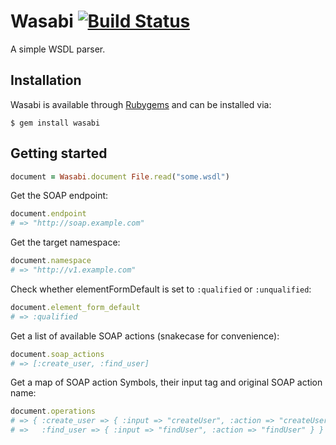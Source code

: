 Wasabi [![Build Status](http://travis-ci.org/rubiii/wasabi.png)](http://travis-ci.org/rubiii/wasabi)
=====

A simple WSDL parser.


Installation
------------

Wasabi is available through [Rubygems](http://rubygems.org/gems/wasabi) and can be installed via:

```
$ gem install wasabi
```


Getting started
---------------

``` ruby
document = Wasabi.document File.read("some.wsdl")
```

Get the SOAP endpoint:

``` ruby
document.endpoint
# => "http://soap.example.com"
```

Get the target namespace:

``` ruby
document.namespace
# => "http://v1.example.com"
```

Check whether elementFormDefault is set to `:qualified` or `:unqualified`:

``` ruby
document.element_form_default
# => :qualified
```

Get a list of available SOAP actions (snakecase for convenience):

``` ruby
document.soap_actions
# => [:create_user, :find_user]
```

Get a map of SOAP action Symbols, their input tag and original SOAP action name:

``` ruby
document.operations
# => { :create_user => { :input => "createUser", :action => "createUser" },
# =>   :find_user => { :input => "findUser", :action => "findUser" } }
```
